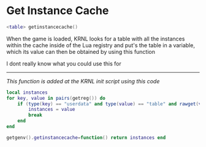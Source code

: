 # Get Instance Cache
```lua
<table> getinstancecache()
```
When the game is loaded, KRNL looks for a table with all the instances within the cache inside of the Lua registry and put's the table in a variable, which its value can then be obtained by using this function

I dont really know what you could use this for

---

_This function is added at the KRNL init script using this code_
```lua
local instances
for key, value in pairs(getreg()) do
    if (type(key) == "userdata" and type(value) == "table" and rawget(value, "__mode")) then
        instances = value
        break
    end
end

getgenv().getinstancecache=function() return instances end
```